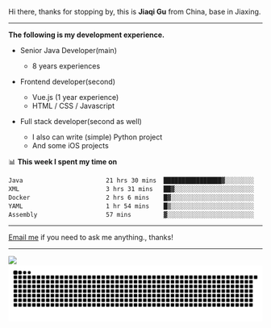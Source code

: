 Hi there, thanks for stopping by, this is **Jiaqi Gu** from China, base in Jiaxing.

---

**The following is my development experience.**

- Senior Java Developer(main)
  - 8 years experiences

- Frontend developer(second)
  - Vue.js (1 year experience)
  - HTML / CSS / Javascript
  
- Full stack developer(second as well)
  - I also can write (simple) Python project
  - And some iOS projects

📊 **This week I spent my time on**
<!--START_SECTION:waka-->

```txt
Java                       21 hrs 30 mins  ████████████████▓░░░░░░░░   66.45 %
XML                        3 hrs 31 mins   ██▓░░░░░░░░░░░░░░░░░░░░░░   10.87 %
Docker                     2 hrs 6 mins    █▓░░░░░░░░░░░░░░░░░░░░░░░   06.53 %
YAML                       1 hr 54 mins    █▒░░░░░░░░░░░░░░░░░░░░░░░   05.90 %
Assembly                   57 mins         ▓░░░░░░░░░░░░░░░░░░░░░░░░   02.94 %
```

<!--END_SECTION:waka-->

---

[Email me](mailto:htk2klwgr@mozmail.com?subject=Hiring_from_GitHub) if you need to ask me anything., thanks!

---

![]( https://visitor-badge.glitch.me/badge?page_id=githubgujiaqi)
![]( https://github.com/droid-Q/droid-Q/raw/output/github-contribution-grid-snake.svg#gh-dark-mode-only)
